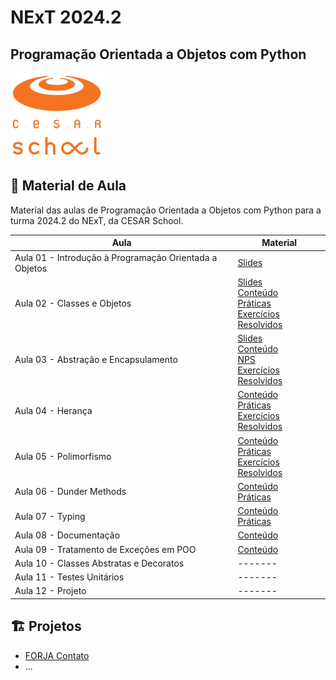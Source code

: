 # NExT 2024.2

## **Programação Orientada a Objetos** com Python

![CESAR School](/cesar_school.png)

## 📝 Material de Aula

Material das aulas de Programação Orientada a Objetos com Python para a turma 2024.2 do NExT, da CESAR School.

| Aula | Material |
| --- | ------- |
| Aula 01 - Introdução à Programação Orientada a Objetos | [Slides](https://docs.google.com/presentation/d/1wCeYEVyxK4SZzESPLRY1xkmEKG0d52v0_mdidk5EV2Q/edit?usp=sharing) |
| Aula 02 - Classes e Objetos | [Slides](https://docs.google.com/presentation/d/1UX3hNuCF115FQbqhMMBLI1IYnmPfex1EAPmjjQ0IEQ0/edit?usp=sharing) <br> [Conteúdo](/aula02/README.md) <br> [Práticas](/aula02/praticas/) <br> [Exercícios Resolvidos](/aula02/exercicios/) |
| Aula 03 - Abstração e Encapsulamento | [Slides](https://docs.google.com/presentation/d/1FI9S6ddgnqVGxbyMVArumHuS1rMr10YKlBBzL7JSgPo/edit?usp=sharing) <br> [Conteúdo](/aula03/README.md) <br> [NPS](/aula03/nps/) <br> [Exercícios Resolvidos](/aula03/exercicios/) |
| Aula 04 - Herança | [Conteúdo](/aula04/README.md) <br> [Práticas](/aula04/praticas/) <br> [Exercícios Resolvidos](/aula04/exercicios/) |
| Aula 05 - Polimorfismo | [Conteúdo](/aula05/README.md) <br> [Práticas](/aula05/praticas/) <br> [Exercícios Resolvidos](/aula05/exercicios/) |
| Aula 06 - Dunder Methods | [Conteúdo](/aula06/README.md) <br> [Práticas](/aula06/praticas/) |
| Aula 07 - Typing | [Conteúdo](/aula07/README.md) <br> [Práticas](/aula07/praticas/) |
| Aula 08 - Documentação | [Conteúdo](/aula08/README.md) |
| Aula 09 - Tratamento de Exceções em POO | [Conteúdo](/aula09/README.md) |
| Aula 10 - Classes Abstratas e Decoratos | ------- |
| Aula 11 - Testes Unitários | ------- |
| Aula 12 - Projeto | ------- |

## 🏗️ Projetos

- [FORJA Contato](/forja_contato/)
- ...
